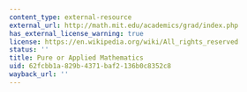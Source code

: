 ```yaml
---
content_type: external-resource
external_url: http://math.mit.edu/academics/grad/index.php
has_external_license_warning: true
license: https://en.wikipedia.org/wiki/All_rights_reserved
status: ''
title: Pure or Applied Mathematics
uid: 62fcbb1a-829b-4371-baf2-136b0c8352c8
wayback_url: ''
---
```

